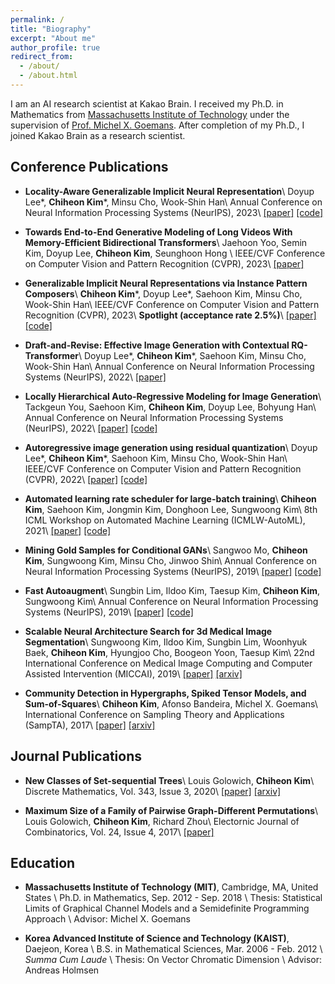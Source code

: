```yaml
---
permalink: /
title: "Biography"
excerpt: "About me"
author_profile: true
redirect_from: 
  - /about/
  - /about.html
---
```


I am an AI research scientist at Kakao Brain. I received my Ph.D. in Mathematics from [Massachusetts Institute of Technology](https://math.mit.edu/) under the supervision of [Prof. Michel X. Goemans](https://math.mit.edu/~goemans/).
After completion of my Ph.D., I joined Kakao Brain as a research scientist.

Conference Publications
------

- **Locality-Aware Generalizable Implicit Neural Representation**\\
  Doyup Lee\*, **Chiheon Kim**\*, Minsu Cho, Wook-Shin Han\\
  Annual Conference on Neural Information Processing Systems (NeurIPS), 2023\\
  [[paper]](https://to-appear) [[code]](https://to-appear)

- **Towards End-to-End Generative Modeling of Long Videos With Memory-Efficient Bidirectional Transformers**\\
  Jaehoon Yoo, Semin Kim, Doyup Lee, **Chiheon Kim**, Seunghoon Hong \\
  IEEE/CVF Conference on Computer Vision and Pattern Recognition (CVPR), 2023\\
  [[paper]](https://openaccess.thecvf.com/content/CVPR2023/html/Yoo_Towards_End-to-End_Generative_Modeling_of_Long_Videos_With_Memory-Efficient_Bidirectional_CVPR_2023_paper.html)

- **Generalizable Implicit Neural Representations via Instance Pattern Composers**\\
  **Chiheon Kim**\*, Doyup Lee\*, Saehoon Kim, Minsu Cho, Wook-Shin Han\\
  IEEE/CVF Conference on Computer Vision and Pattern Recognition (CVPR), 2023\\
  **Spotlight (acceptance rate 2.5%)**\\
  [[paper]](https://openaccess.thecvf.com/content/CVPR2023/html/Kim_Generalizable_Implicit_Neural_Representations_via_Instance_Pattern_Composers_CVPR_2023_paper.html) [[code]](https://github.com/kakaobrain/ginr-ipc)

- **Draft-and-Revise: Effective Image Generation with Contextual RQ-Transformer**\\
  Doyup Lee\*, **Chiheon Kim**\*, Saehoon Kim, Minsu Cho, Wook-Shin Han\\
  Annual Conference on Neural Information Processing Systems (NeurIPS), 2022\\
  [[paper]](https://proceedings.neurips.cc/paper_files/paper/2022/hash/c276c3303c0723c83a43b95a44a1fcbf-Abstract-Conference.html)

- **Locally Hierarchical Auto-Regressive Modeling for Image Generation**\\
  Tackgeun You, Saehoon Kim, **Chiheon Kim**, Doyup Lee, Bohyung Han\\
  Annual Conference on Neural Information Processing Systems (NeurIPS), 2022\\
  [[paper]](https://proceedings.neurips.cc/paper_files/paper/2022/hash/67d60c2694f4fecd18fa04d1fa8c0a5c-Abstract-Conference.html) [[code]](https://github.com/kakaobrain/hqtransformer)

- **Autoregressive image generation using residual quantization**\\
  Doyup Lee\*, **Chiheon Kim**\*, Saehoon Kim, Minsu Cho, Wook-Shin Han\\
  IEEE/CVF Conference on Computer Vision and Pattern Recognition (CVPR), 2022\\
  [[paper]](https://openaccess.thecvf.com/content/CVPR2022/html/Lee_Autoregressive_Image_Generation_Using_Residual_Quantization_CVPR_2022_paper.html) [[code]](https://github.com/kakaobrain/rq-vae-transformer)

- **Automated learning rate scheduler for large-batch training**\\
  **Chiheon Kim**, Saehoon Kim, Jongmin Kim, Donghoon Lee, Sungwoong Kim\\
  8th ICML Workshop on Automated Machine Learning (ICMLW-AutoML), 2021\\
  [[paper]](https://arxiv.org/abs/2107.05855) [[code]](https://github.com/kakaobrain/autowu)

- **Mining Gold Samples for Conditional GANs**\\
  Sangwoo Mo, **Chiheon Kim**, Sungwoong Kim, Minsu Cho, Jinwoo Shin\\
  Annual Conference on Neural Information Processing Systems (NeurIPS), 2019\\
  [[paper]](https://proceedings.neurips.cc/paper/2019/hash/36ed197b3f31618fdbadb3df86f804bd-Abstract.html) [[code]](https://github.com/sangwoomo/GOLD)

- **Fast Autoaugment**\\
  Sungbin Lim, Ildoo Kim, Taesup Kim, **Chiheon Kim**, Sungwoong Kim\\
  Annual Conference on Neural Information Processing Systems (NeurIPS), 2019\\
  [[paper]](https://proceedings.neurips.cc/paper_files/paper/2019/hash/6add07cf50424b14fdf649da87843d01-Abstract.html) [[code]](https://github.com/kakaobrain/fast-autoaugment)

- **Scalable Neural Architecture Search for 3d Medical Image Segmentation**\\
  Sungwoong Kim, Ildoo Kim, Sungbin Lim, Woonhyuk Baek, **Chiheon Kim**, Hyungjoo Cho, Boogeon Yoon, Taesup Kim\\
  22nd International Conference on Medical Image Computing and Computer Assisted Intervention (MICCAI), 2019\\
  [[paper]](https://link.springer.com/chapter/10.1007/978-3-030-32248-9_25) [[arxiv]](https://arxiv.org/abs/1906.05956)

- **Community Detection in Hypergraphs, Spiked Tensor Models, and Sum-of-Squares**\\
  **Chiheon Kim**, Afonso Bandeira, Michel X. Goemans\\
  International Conference on Sampling Theory and Applications (SampTA), 2017\\
  [[paper]](https://ieeexplore.ieee.org/abstract/document/8024470) [[arxiv]](https://arxiv.org/abs/1705.02973)


Journal Publications
------
- **New Classes of Set-sequential Trees**\\
  Louis Golowich, **Chiheon Kim**\\
  Discrete Mathematics, Vol. 343, Issue 3, 2020\\
  [[paper]](https://www.sciencedirect.com/science/article/abs/pii/S0012365X19304194) [[arxiv]](https://arxiv.org/abs/1710.02906)

- **Maximum Size of a Family of Pairwise Graph-Different Permutations**\\
  Louis Golowich, **Chiheon Kim**, Richard Zhou\\
  Electornic Journal of Combinatorics, Vol. 24, Issue 4, 2017\\
  [[paper]](https://www.combinatorics.org/ojs/index.php/eljc/article/view/v24i4p22)


Education
------
- **Massachusetts Institute of Technology (MIT)**, Cambridge, MA, United States \\
  Ph.D. in Mathematics, Sep. 2012 - Sep. 2018 \\
  Thesis: Statistical Limits of Graphical Channel Models and a Semidefinite Programming Approach \\
  Advisor: Michel X. Goemans

- **Korea Advanced Institute of Science and Technology (KAIST)**, Daejeon, Korea \\
  B.S. in Mathematical Sciences, Mar. 2006 - Feb. 2012 \\
  *Summa Cum Laude* \\
  Thesis: On Vector Chromatic Dimension \\
  Advisor: Andreas Holmsen

